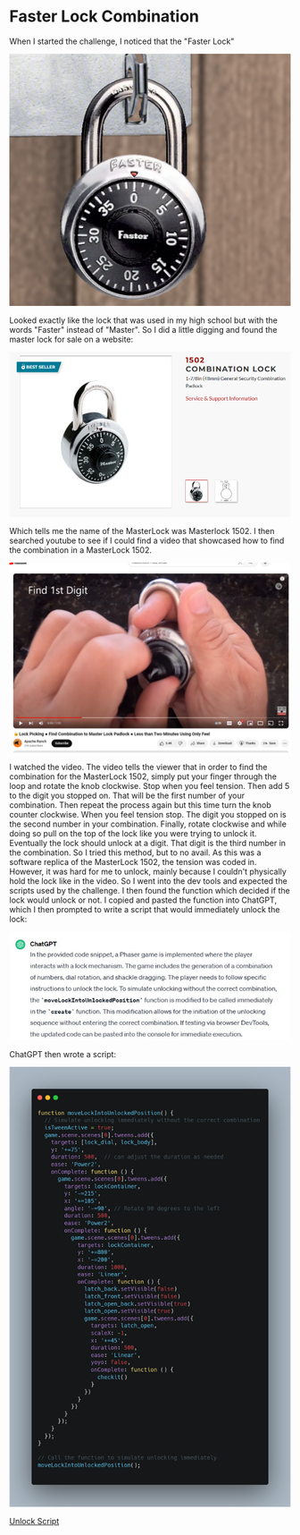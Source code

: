 # Faster Lock Combination
When I started the challenge, I noticed that the "Faster Lock"

![](../images/Faster-Lock-Combination-part-1.png)

Looked exactly like the lock that was used in my high school but with the words "Faster" instead of "Master". So I did a little digging and found the master lock for sale on a website:

![](../images/Faster-Lock-Combination-part-2.png)

Which tells me the name of the MasterLock was Masterlock 1502. I then searched youtube to see if I could find a video that showcased how to find the combination in a MasterLock 1502. 

![](../images/Faster-Lock-Combination-part-3.png)

I watched the video. The video tells the viewer that in order to find the combination for the MasterLock 1502, simply put your finger through the loop and rotate the knob clockwise. Stop when you feel tension. Then add 5 to the digit you stopped on. That will be the first number of your combination. Then repeat the process again but this time turn the knob counter clockwise. When you feel tension stop. The digit you stopped on is the second number in your combination. Finally, rotate clockwise and while doing so pull on the top of the lock like you were trying to unlock it. Eventually the lock should unlock at a digit. That digit is the third number in the combination. So I tried this method, but to no avail. As this was a software replica of the MasterLock 1502, the tension was coded in. However, it was hard for me to unlock, mainly because I couldn't physically hold the lock like in the video. So I went into the dev tools and expected the scripts used by the challenge. I then found the function which decided if the lock would unlock or not. I copied and pasted the function into ChatGPT, which I then prompted to write a script that would immediately unlock the lock:

![](../images/Faster-Lock-Combination-GPT.jpg)

ChatGPT then wrote a script:

![](../images/Faster-Lock-Combination-part-5.png)

[Unlock Script](../scripts/faster-lock.js)


